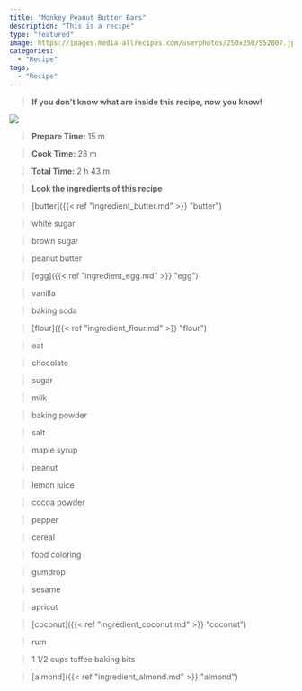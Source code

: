 ```yaml
---
title: "Monkey Peanut Butter Bars"
description: "This is a recipe"
type: "featured"
image: https://images.media-allrecipes.com/userphotos/250x250/552807.jpg
categories: 
  - "Recipe"
tags: 
  - "Recipe"
---
```



>**If you don't know what are inside this recipe, now you know!**

![](../images/Recipes-Banner.jpg)
> **Prepare Time:** 15 m


> **Cook Time:** 28 m


> **Total Time:** 2 h 43 m

> **Look the ingredients of this recipe**

> [butter]({{< ref "ingredient_butter.md" >}} "butter")

> white sugar

> brown sugar

> peanut butter

> [egg]({{< ref "ingredient_egg.md" >}} "egg")

> vanilla

> baking soda

> [flour]({{< ref "ingredient_flour.md" >}} "flour")

> oat

> chocolate

> sugar

> milk

> baking powder

> salt

> maple syrup

> peanut

> lemon juice

> cocoa powder

> pepper

> cereal

> food coloring

> gumdrop

> sesame

> apricot

> [coconut]({{< ref "ingredient_coconut.md" >}} "coconut")

> rum

> 1 1/2 cups toffee baking bits

> [almond]({{< ref "ingredient_almond.md" >}} "almond")

